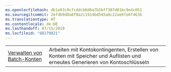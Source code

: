 ```yaml
---
ms.openlocfilehash: db1e03c9cfcddcb0d6a7b5bff307d81bc9e4c051
ms.sourcegitcommit: 2efdb9d8a8f8a2c1914bd545a8c22ae6fe0f463b
ms.translationtype: HT
ms.contentlocale: de-DE
ms.lasthandoff: 07/15/2019
ms.locfileid: "68279821"
---
```

|  |  |
|---------|---------|
| [Verwalten von Batch-Konten][1] | Arbeiten mit Kontokontingenten, Erstellen von Konten mit Speicher und Auflisten und erneutes Generieren von Kontoschlüsseln |

[1]: https://azure.microsoft.com/resources/samples/batch-java-manage-batch-accounts/